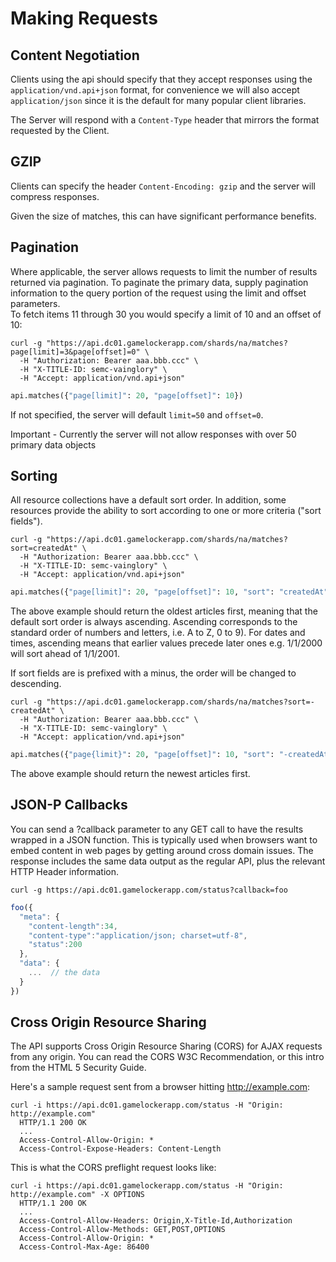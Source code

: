 # Making Requests

## Content Negotiation

Clients using the api should specify that they accept responses using the
`application/vnd.api+json` format, for convenience we will also accept `application/json`
since it is the default for many popular client libraries.

The Server will respond with a `Content-Type` header that mirrors the format
requested by the Client.

## GZIP

Clients can specify the header `Content-Encoding: gzip` and the server will compress responses.

Given the size of matches, this can have significant performance benefits.

## Pagination

Where applicable, the server allows requests to limit the number of results
returned via pagination. To paginate the primary data, supply pagination information
to the query portion of the request using the limit and offset parameters.  
To fetch items 11 through 30 you would specify a limit of 10 and an offset of 10:

```shell
curl -g "https://api.dc01.gamelockerapp.com/shards/na/matches?page[limit]=3&page[offset]=0" \
  -H "Authorization: Bearer aaa.bbb.ccc" \
  -H "X-TITLE-ID: semc-vainglory" \
  -H "Accept: application/vnd.api+json"
```
```python
api.matches({"page[limit]": 20, "page[offset]": 10})
```

If not specified, the server will default `limit=50` and `offset=0`.

<aside class="warning">
Important - Currently the server will not allow responses with over 50 primary data objects
</aside>

## Sorting

All resource collections have a default sort order.  In addition, some resources
provide the ability to sort according to one or more criteria ("sort fields").

```shell
curl -g "https://api.dc01.gamelockerapp.com/shards/na/matches?sort=createdAt" \
  -H "Authorization: Bearer aaa.bbb.ccc" \
  -H "X-TITLE-ID: semc-vainglory" \
  -H "Accept: application/vnd.api+json"
```
```python
api.matches({"page[limit]": 20, "page[offset]": 10, "sort": "createdAt"})
```

The above example should return the oldest articles first, meaning that
the default sort order is always ascending. Ascending corresponds to the
standard order of numbers and letters, i.e. A to Z, 0 to 9).  For dates and times,
ascending means that earlier values precede later ones e.g. 1/1/2000 will sort
ahead of 1/1/2001.

If sort fields are is prefixed with a minus, the order will be changed to descending.

```shell
curl -g "https://api.dc01.gamelockerapp.com/shards/na/matches?sort=-createdAt" \
  -H "Authorization: Bearer aaa.bbb.ccc" \
  -H "X-TITLE-ID: semc-vainglory" \
  -H "Accept: application/vnd.api+json"
```
```python
api.matches({"page{limit}": 20, "page[offset]": 10, "sort": "-createdAt"})
```

The above example should return the newest articles first.

## JSON-P Callbacks

You can send a ?callback parameter to any GET call to have the results wrapped in a JSON function. This is typically used when browsers want to embed content in web pages by getting around cross domain issues. The response includes the same data output as the regular API, plus the relevant HTTP Header information.

```shell
curl -g https://api.dc01.gamelockerapp.com/status?callback=foo
```

```javascript
foo({
  "meta": {  
    "content-length":34,
    "content-type":"application/json; charset=utf-8",
    "status":200
  },
  "data": {
    ...  // the data
  }
})
```

## Cross Origin Resource Sharing
The API supports Cross Origin Resource Sharing (CORS) for AJAX requests from any origin.
You can read the CORS W3C Recommendation, or this intro from the HTML 5 Security Guide.

Here's a sample request sent from a browser hitting http://example.com:

```shell
curl -i https://api.dc01.gamelockerapp.com/status -H "Origin: http://example.com"
  HTTP/1.1 200 OK
  ...
  Access-Control-Allow-Origin: *
  Access-Control-Expose-Headers: Content-Length
```
This is what the CORS preflight request looks like:

```shell
curl -i https://api.dc01.gamelockerapp.com/status -H "Origin: http://example.com" -X OPTIONS
  HTTP/1.1 200 OK
  ...
  Access-Control-Allow-Headers: Origin,X-Title-Id,Authorization
  Access-Control-Allow-Methods: GET,POST,OPTIONS
  Access-Control-Allow-Origin: *
  Access-Control-Max-Age: 86400
```

